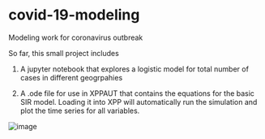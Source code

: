 # covid-19-modeling
Modeling work for coronavirus outbreak

So far, this small project includes

1) A jupyter notebook that explores a logistic model for total number of cases in different geogrpahies

2) A .ode file for use in XPPAUT that contains the equations for the basic SIR model. Loading it into XPP will automatically run the simulation and plot the time series for all variables.   

![image](https://user-images.githubusercontent.com/17832202/200134792-bd71d600-2c44-43aa-a310-aa9f72e3768e.png)
